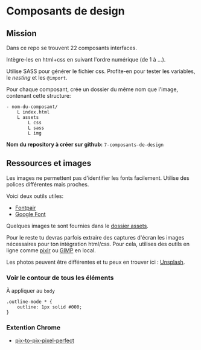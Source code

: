 # Composants de design

## Mission
Dans ce repo se trouvent 22 composants interfaces. 

Intègre-les en html+css en suivant l'ordre numérique (de 1 à ...). 

Utilise SASS pour générer le fichier css. Profite-en pour tester les variables, le *nesting* et les `@import`. 

Pour chaque composant, crée un dossier du même nom que l'image, contenant cette structure:

```ascii
- nom-du-composant/
    L index.html
    L assets
        L css
        L sass
        L img
```

**Nom du repository à créer sur github:** `7-composants-de-design`  

## Ressources et images

Les images ne permettent pas d'identifier les fonts facilement. Utilise des polices différentes mais proches.

Voici deux outils utiles:  
- [Fontpair](http://fontpair.co/)
- [Google Font](https://fonts.google.com/)

Quelques images te sont fournies dans le [dossier assets](assets).

Pour le reste tu devras parfois extraire des captures d'écran les images nécessaires pour ton intégration html/css. 
Pour cela, utilises des outils en ligne comme [pixlr](https://pixlr.com/editor/) ou [GIMP](https://www.gimp.org/fr/) en local.

Les photos peuvent être différentes et tu peux en trouver ici : [Unsplash](https://unsplash.com).


### Voir le contour de tous les éléments
À appliquer au `body`
```
.outline-mode * {
    outline: 1px solid #000;
}
```

### Extention Chrome 

- [pix-to-pix-pixel-perfect](https://chrome.google.com/webstore/detail/pix-to-pix-pixel-perfect/binboaimbgchaamickjnhgjdccohndin?hl=fr)



